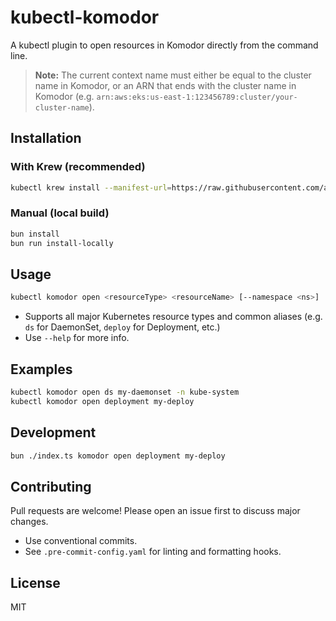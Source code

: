 # kubectl-komodor

A kubectl plugin to open resources in Komodor directly from the command line.

> **Note:** The current context name must either be equal to the cluster name in Komodor, or an ARN that ends with the cluster name in Komodor (e.g. `arn:aws:eks:us-east-1:123456789:cluster/your-cluster-name`).

## Installation

### With Krew (recommended)

```sh
kubectl krew install --manifest-url=https://raw.githubusercontent.com/amitlin/kubectl-komodor/refs/heads/main/kubectl-komodor.yaml
```

### Manual (local build)

```sh
bun install
bun run install-locally
```

## Usage

```sh
kubectl komodor open <resourceType> <resourceName> [--namespace <ns>]
```

- Supports all major Kubernetes resource types and common aliases (e.g. `ds` for DaemonSet, `deploy` for Deployment, etc.)
- Use `--help` for more info.

## Examples

```sh
kubectl komodor open ds my-daemonset -n kube-system
kubectl komodor open deployment my-deploy
```

## Development

```sh
bun ./index.ts komodor open deployment my-deploy
```

## Contributing

Pull requests are welcome! Please open an issue first to discuss major changes.

- Use conventional commits.
- See `.pre-commit-config.yaml` for linting and formatting hooks.

## License

MIT
